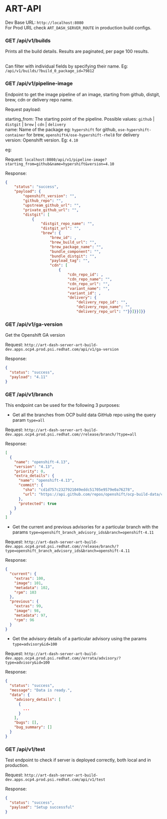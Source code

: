 # ART-API

Dev Base URL: ```http://localhost:8080``` <br>
For Prod URL check `ART_DASH_SERVER_ROUTE` in production build configs.

### GET /api/v1/builds

Prints all the build details. Results are paginated, per page 100 results. <br><br>

Can filter with individual fields by specifying their name. Eg: ```/api/v1/builds/?build_0_package_id=79812```

### GET /api/v1/pipeline-image

Endpoint to get the image pipeline of an image, starting from github, distgit, brew, cdn or delivery repo name.

Request payload:

starting_from: The starting point of the pipeline. Possible values: `github` | `distgit` | `brew` | `cdn`
| `delivery` <br>
name: Name of the package eg: `hypershift` for github, `ose-hypershift-container` for
brew, `openshift4/ose-hypershift-rhel8` for delivery<br>
version: Openshift version. Eg: `4.10`

eg:

Request: `localhost:8080/api/v1/pipeline-image?starting_from=github&name=hypershift&version=4.10`

Response:

```json
{
    "status": "success",
    "payload": {
        "openshift_version": "",
        "github_repo": "",
        "upstream_github_url": "",
        "private_github_url": "",
        "distgit": [
            {
                "distgit_repo_name": "",
                "distgit_url": "",
                "brew": {
                    "brew_id": ,
                    "brew_build_url": "",
                    "brew_package_name": "",
                    "bundle_component": "",
                    "bundle_distgit": "",
                    "payload_tag": "",
                    "cdn": [
                        {
                            "cdn_repo_id": ,
                            "cdn_repo_name": "",
                            "cdn_repo_url": "",
                            "variant_name": "",
                            "variant_id": ,
                            "delivery": {
                                "delivery_repo_id": "",
                                "delivery_repo_name": "",
                                "delivery_repo_url": ""}}]}}]}}
```

### GET /api/v1/ga-version

Get the Openshift GA version

Request: ``http://art-dash-server-art-build-dev.apps.ocp4.prod.psi.redhat.com/api/v1/ga-version``

Response:

```json
{
  "status": "success",
  "payload": "4.11"
}
```

### GET /api/v1/branch

This endpoint can be used for the following 3 purposes:

- Get all the branches from OCP build data GitHub repo using the query param ``type=all``

Request: ``http://art-dash-server-art-build-dev.apps.ocp4.prod.psi.redhat.com//release/branch/?type=all``

Response:

```json
[
  {
    "name": "openshift-4.13",
    "version": "4.13",
    "priority": 0,
    "extra_details": {
      "name": "openshift-4.13",
      "commit": {
        "sha": "cd1d757c2327921049eddc51705e9579e0a76278",
        "url": "https://api.github.com/repos/openshift/ocp-build-data/commits/cd1d757c2327921049eddc51705e9579e0a76278"
      },
      "protected": true
    }
  }
]
```

- Get the current and previous advisories for a particular branch with the
  params ``type=openshift_branch_advisory_ids&branch=openshift-4.11``

Request: ``http://art-dash-server-art-build-dev.apps.ocp4.prod.psi.redhat.com//release/branch/?type=openshift_branch_advisory_ids&branch=openshift-4.11``

Response:

```json
{
  "current": {
    "extras": 100,
    "image": 101,
    "metadata": 102,
    "rpm": 103
  },
  "previous": {
    "extras": 99,
    "image": 98,
    "metadata": 97,
    "rpm": 96
  }
}
```

- Get the advisory details of a particular advisory using the params ``type=advisory&id=100``

Request: ``http://art-dash-server-art-build-dev.apps.ocp4.prod.psi.redhat.com//errata/advisory/?type=advisory&id=100``

Response:

```json
{
  "status": "success",
  "message": "Data is ready.",
  "data": {
    "advisory_details": [
      {
        ...
      }
    ],
    "bugs": [],
    "bug_summary": []
  }
}
```

### GET /api/v1/test

Test endpoint to check if server is deployed correctly, both local and in production.

Request: ``http://art-dash-server-art-build-dev.apps.ocp4.prod.psi.redhat.com/api/v1/test``

Response:

```json
{
  "status": "success",
  "payload": "Setup successful"
}
```